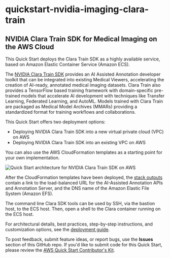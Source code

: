 # quickstart-nvidia-imaging-clara-train
## NVIDIA Clara Train SDK for Medical Imaging on the AWS Cloud

This Quick Start deploys the Clara Train SDK as a highly available service, based on Amazon Elastic Container Service (Amazon ECS).

The [NVIDIA Clara Train SDK](https://docs.nvidia.com/clara/) provides an AI Assisted Annotation developer toolkit that can be integrated into existing Medical Viewers, accelerating the creation of AI-ready, annotated medical imaging datasets. Clara Train also provides a TensorFlow based training framework with domain-specific pre-trained models that accelerate AI development with techniques like Transfer Learning, Federated Learning, and AutoML. Models trained with Clara Train are packaged as Medical Model Archives (MMARs) providing a standardized format for training workflows and collaborations.

This Quick Start offers two deployment options:

- Deploying NVIDIA Clara Train SDK into a new virtual private cloud (VPC) on AWS
- Deploying NVIDIA Clara Train SDK into an existing VPC on AWS

You can also use the AWS CloudFormation templates as a starting point for your own implementation.

![Quick Start architecture for NVIDIA Clara Train SDK on AWS](https://d1.awsstatic.com/partner-network/QuickStart/datasheets/nvidia-clara-train-sdk-architecture-diagram.454bcb343ee0cc4e73e3a85a39ec236fcbab54b2.png)

After the CloudFormation templates have been deployed, the [stack outputs](http://docs.aws.amazon.com/AWSCloudFormation/latest/UserGuide/outputs-section-structure.html) contain a link to the load-balanced URL for the AI-Assisted Annotation APIs and Annotation Server, and the DNS name of the Amazon Elastic File System (Amazon EFS).

The command line Clara SDK tools can be used by SSH, via the bastion host, to the ECS host. Then, open a shell to the Clara container running on the ECS host.

For architectural details, best practices, step-by-step instructions, and customization options, see the 
[deployment guide](https://fwd.aws/bzV9V).

To post feedback, submit feature ideas, or report bugs, use the **Issues** section of this GitHub repo.
If you'd like to submit code for this Quick Start, please review the [AWS Quick Start Contributor's Kit](https://aws-quickstart.github.io/). 
